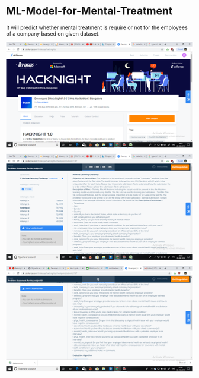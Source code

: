 # ML-Model-for-Mental-Treatment
It will predict whether mental treatment is require or not for the employees of a company based on given dataset. 

![Hackathon-1.0 Image](https://github.com/MR-P17/ML-Model-for-Mental-Treatment/blob/master/hackathon.png)

![Hackathon-1.0 Image](https://github.com/MR-P17/ML-Model-for-Mental-Treatment/blob/master/problem_statement.png)

![Hackathon-1.0 Image](https://github.com/MR-P17/ML-Model-for-Mental-Treatment/blob/master/problem_statement1.png)
